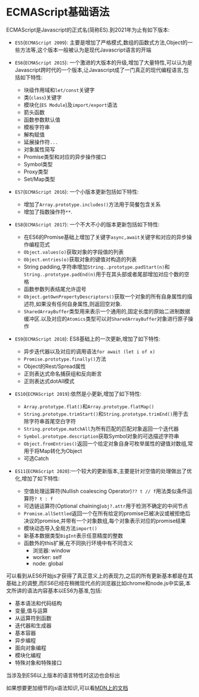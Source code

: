 # ECMAScript基础语法

ECMAScript是Javascript的正式名(简称ES).到2021年为止有如下版本:

+ `ES5`(`ECMAScript 2009`): 主要是增加了严格模式,数组的函数式方法,Object的一些方法等,这个版本一般被认为是现代Javascript语言的开端
+ `ES6`(`ECMAScript 2015`): 一个激进的大版本的升级,增加了大量特性,可以认为是Javascript跨时代的一个版本,让Javascript成了一门真正的现代编程语言,包括如下特性:
    + 块级作用域和`let/const`关键字
    + 类(`class`)关键字
    + 模块化(`ES Module`)及`import/export`语法
    + 箭头函数
    + 函数参数默认值
    + 模板字符串
    + 解构赋值
    + 延展操作符`...`
    + 对象属性简写
    + Promise类型和对应的异步操作接口
    + Symbol类型
    + Proxy类型
    + Set/Map类型

+ `ES7`(`ECMAScript 2016`): 一个小版本更新包括如下特性:
    + 增加了`Array.prototype.includes()`方法用于简餐包含关系
    + 增加了指数操作符`**`.
+ `ES8`(`ECMAScript 2017`): 一个不大不小的版本更新包括如下特性:
    + 在ES6的Promise基础上增加了关键字`async,await`关键字和对应的异步操作编程范式
    + `Object.values(o)`获取对象的字段值的列表
    + `Object.entries(o)`获取对象的键值对构造的列表
    + String padding,字符串增加`String..prototype.padStart(n)`和`String..prototype.padEnd(n)`用于在其头部或者尾部增加对应个数的空格
    + 函数参数列表结尾允许逗号
    + `Object.getOwnPropertyDescriptors()`获取一个对象的所有自身属性的描述符,如果没有任何自身属性,则返回空对象.
    + `SharedArrayBuffer`类型用来表示一个通用的,固定长度的原始二进制数据缓冲区.以及对应的`Atomics`类型可以对`SharedArrayBuffer`对象进行原子操作
+ `ES9`(`ECMAScript 2018`): ES8基础上的一次更新,增加了如下特性:
    + 异步迭代器以及对应的调用语法`for await (let i of x)`
    + `Promise.prototype.finally()`方法
    + Object的Rest/Spread属性
    + 正则表达式命名捕获组和反向断言
    + 正则表达式dotAll模式
+ `ES10`(`ECMAScript 2019`):依然是小更新,增加了如下特性:
    + `Array.prototype.flat()`和`Array.prototype.flatMap()`
    + `String.prototype.trimStart()`和`String.prototype.trimEnd()`用于去除字符串首尾空白字符
    + `String.prototype.matchAll`为所有匹配的匹配对象返回一个迭代器
    + `Symbol.prototype.description`获取Symbol对象的可选描述字符串
    + `Object.fromEntries()`返回一个给定对象自身可枚举属性的键值对数组,常用于将Map转化为Object
    + 可选Catch
+ `ES11`(`ECMAScript 2020`):一个较大的更新版本,主要是针对空值的处理做出了优化,增加了如下特性:
    + 空值处理运算符(Nullish coalescing Operator)`?? t // f`用法类似条件运算符`? t : f`
    + 可选链运算符(Optional chaining)`obj?.attr`用于检测不确定的中间节点
    + `Promise.allSettled`返回一个在所有给定的promise已被决议或被拒绝后决议的promise,并带有一个对象数组,每个对象表示对应的promise结果
    + 模块动态导入全局方法`import()`
    + 新基本数据类型`BigInt`表示任意精度的整数
    + 函数外的this扩展,在不同执行环境中有不同含义
        + 浏览器: window
        + worker: self
        + node: global

可以看到从ES6开始js才获得了真正意义上的表现力,之后的所有更新基本都是在其基础上的调整,而ES6已经在稍微现代点的浏览器比如chrome和node.js中实装,本文所讲的语法内容基本以ES6为基准,包括:

+ 基本语法和代码结构
+ 变量,值与运算
+ 从运算符到函数
+ 迭代器和生成器
+ 基本容器
+ 异步编程
+ 面向对象编程
+ 模块化编程
+ 特殊对象和特殊接口

当涉及到ES6以上版本的语言特性时这边也会标出

如果想要更加细节的js语法知识,可以看[MDN上的文档](https://developer.mozilla.org/zh-CN/docs/Web/JavaScript/Guide)
